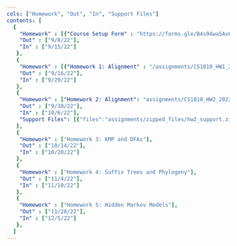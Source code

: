 ```yaml
---
cols: ["Homework", "Out", "In", "Support Files"]
contents: [
  {
    "Homework" : [{"Course Setup Form" : "https://forms.gle/B4s94wa5Av6u4DGq7"}],
    "Out" : ["9/8/22"],
    "In" : ["9/15/22"]
   },
   {
    "Homework" : [{"Homework 1: Alignment" : "/assignments/CS1810_HW1_2022.pdf"}],
    "Out" : ["9/16/22"],
    "In" : ["9/29/22"]
   },
   {
    "Homework" : ["Homework 2: Alignment": "assignments/CS1810_HW2_2022.pdf"],
    "Out" : ["9/30/22"],
    "In" : ["10/6/22"],
    "Support Files": [{"files":"assignments/zipped_files/hw2_support.zip"}]
   },
   {
    "Homework" : ["Homework 3: KMP and DFAs"],
    "Out" : ["10/14/22"],
    "In" : ["10/20/22"]
   },
   {
    "Homework" : ["Homework 4: Suffix Trees and Phylogeny"],
    "Out" : ["11/4/22"],
    "In" : ["11/10/22"]
   },
   {
    "Homework" : ["Homework 5: Hidden Markov Models"],
    "Out" : ["11/28/22"],
    "In" : ["12/5/22"]
   },
  ]
---
```

<!-- link format (include braces) {"Homework 1: Alignment": "https://google.com"} -->
